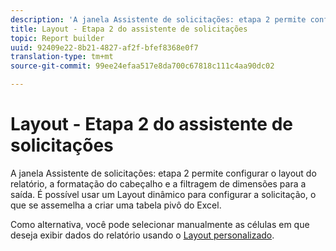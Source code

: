 ```yaml
---
description: 'A janela Assistente de solicitações: etapa 2 permite configurar o layout do relatório, a formatação do cabeçalho e a filtragem de dimensões para a saída. É possível usar um Layout dinâmico para configurar a solicitação, o que se assemelha a criar uma tabela pivô do Excel.'
title: Layout - Etapa 2 do assistente de solicitações
topic: Report builder
uuid: 92409e22-8b21-4827-af2f-bfef8368e0f7
translation-type: tm+mt
source-git-commit: 99ee24efaa517e8da700c67818c111c4aa90dc02

---
```



# Layout - Etapa 2 do assistente de solicitações

A janela Assistente de solicitações: etapa 2 permite configurar o layout do relatório, a formatação do cabeçalho e a filtragem de dimensões para a saída. É possível usar um Layout dinâmico para configurar a solicitação, o que se assemelha a criar uma tabela pivô do Excel.

Como alternativa, você pode selecionar manualmente as células em que deseja exibir dados do relatório usando o [Layout personalizado](/help/analyze/report-builder/layout/configure-the-custom-layout.md).
